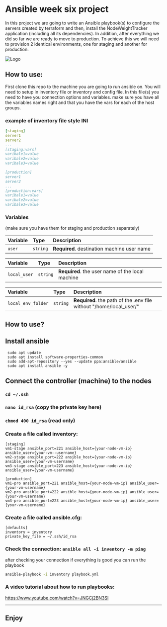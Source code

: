 
# Ansible week six project

In this project we are going to write an Ansible playbook(s) to configure the servers created by terraform and then, install the NodeWeightTracker application (including all its dependencies). In addition, after everything we did so far we are ready to move to production. To achieve this we will need to provision 2 identical environments, one for staging and another for production.


![Logo](https://bootcamp.rhinops.io/images/ansible.gif)


## How to use:

First clone this repo to the machine you are going to run ansible on. You will need to setup in inventory file or inventory and config file.
In this file(s) you need to have you connection options and variables. make sure you have all the variables names right and that you have the vars for each of the host groups.







### example of inventory file style INI

```yml
[staging]
server1
server2
...
[staging:vars]
varibale1=value
varibale2=value
varibale3=value

[production]
server1
server2
...
[production:vars]
varibale1=value
varibale2=value
varibale3=value
```
### Variables


(make sure you have them for staging and production separately)

| Variable | Type     | Description                |
| :-------- | :------- | :------------------------- |
| `user` | `string` | **Required**. destination machine user name |


| Variable  | Type     | Description                       |
| :-------- | :------- | :-------------------------------- |
| `local_user`      | `string` | **Required**. the user name of the local machine |


|  Variable  | Type     | Description                       |
| :-------- | :------- | :-------------------------------- |
| `local_env_folder`      | `string` | **Required**. the path of the .env file without "/home/local_user/" |


## How to use?

## **Install ansible**
```
 sudo apt update
 sudo apt install software-properties-common
 sudo add-apt-repository --yes --update ppa:ansible/ansible
 sudo apt install ansible -y
 ```

## **Connect the controller (machine)  to the nodes**
###  `cd ~/.ssh`
###  `nano id_rsa` (copy the private key here)
###  `chmod 400 id_rsa` (read only)
###  Create a file called inventory:
```
[staging]
vm1-stage ansible_port=221 ansible_host={your-node-vm-ip} ansible_user={your-vm--username}
vm2-stage ansible_port=222 ansible_host={your-node-vm-ip} ansible_user={your-vm-username}
vm3-stage ansible_port=223 ansible_host={your-node-vm-ip} ansible_user={your-vm-username}

[production]
vm1-pro ansible_port=221 ansible_host={your-node-vm-ip} ansible_user={your-vm-username}
vm2-pro ansible_port=222 ansible_host={your-node-vm-ip} ansible_user={your-vm-username}
vm3-pro ansible_port=223 ansible_host={your-node-vm-ip} ansible_user={your-vm-username}

```
### Create a file called ansible.cfg:
```
[defaults]
inventory = inventory
private_key_file = ~/.ssh/id_rsa
```

###  Check the connection: `ansible all -i inventory -m ping`

after checking your connection if everything is good you can run the playbook
```bash
ansible-playbook -i inventory playbook.yml
```
### A video tutorial about how to run playbooks:

https://www.youtube.com/watch?v=JNGCj2BN3SI

__________________________________________________

## Enjoy






